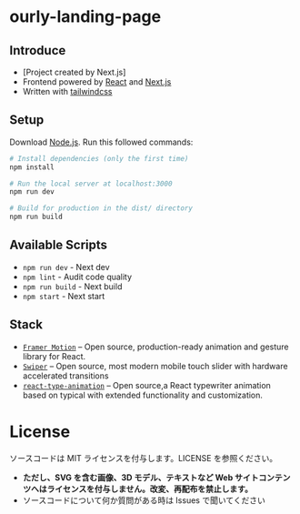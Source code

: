 # ourly-landing-page

## Introduce

- [Project created by Next.js]
- Frontend powered by [React](https://github.com/facebook/react) and [Next.js](https://github.com/vercel/next.js)
- Written with [tailwindcss](https://github.com/tailwindlabs/tailwindcss)

## Setup

Download [Node.js](https://nodejs.org/en/download/). Run this followed commands:

```bash
# Install dependencies (only the first time)
npm install

# Run the local server at localhost:3000
npm run dev

# Build for production in the dist/ directory
npm run build
```

## Available Scripts

- `npm run dev` - Next dev
- `npm lint` - Audit code quality
- `npm run build` - Next build
- `npm start` - Next start

## Stack

- [`Framer Motion`](https://github.com/framer/motion) &ndash; Open source, production-ready animation and gesture library for React.
- [`Swiper`](https://github.com/nolimits4web/swiper) &ndash; Open source, most modern mobile touch slider with hardware accelerated transitions
- [`react-type-animation`](https://github.com/maxeth/react-type-animation) &ndash; Open source,a React typewriter animation based on typical with extended functionality and customization.

# License

ソースコードは MIT ライセンスを付与します。LICENSE を参照ください。

- **ただし、SVG を含む画像、3D モデル、テキストなど Web サイトコンテンツへはライセンスを付与しません。改変、再配布を禁止します。**
- ソースコードについて何か質問がある時は Issues で聞いてください
